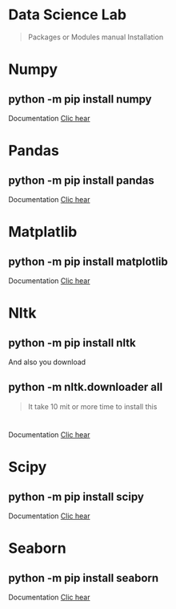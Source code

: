 # **Data Science Lab**
> Packages or Modules manual Installation

# **Numpy** 

## **python -m pip install numpy**

Documentation  [Clic hear](https://numpy.org/doc/stable/user/absolute_beginners.html)
# **Pandas**

## **python -m pip install pandas**

Documentation [Clic hear](https://pandas.pydata.org/)

# **Matplatlib**

## **python -m pip install matplotlib**

Documentation [Clic hear](https://matplotlib.org/)

# **Nltk**

## **python -m pip install nltk**
And also you download 
## **python -m nltk.downloader all** 
> It take 10 mit or more time to install this
#
Documentation [Clic hear](https://www.nltk.org/)

# **Scipy**

## **python -m pip install scipy**

Documentation [Clic hear](https://scipy.org/)

# **Seaborn**

## **python -m pip install seaborn**

Documentation [Clic hear](https://seaborn.pydata.org/)
